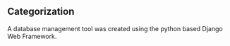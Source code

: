 ## Categorization

A database management tool was created using the python based Django Web Framework. 